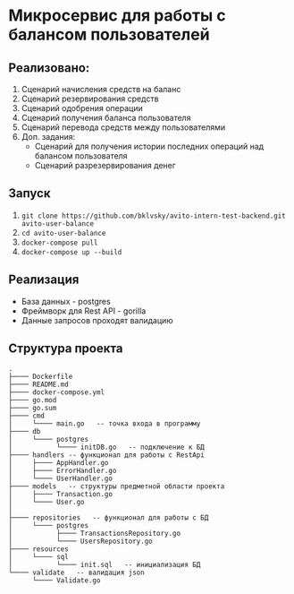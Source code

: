 # Микросервис для работы с балансом пользователей
## Реализовано:
1. Сценарий начисления средств на баланс
2. Сценарий резервирования средств
3. Сценарий одобрения операции
4. Сценарий получения баланса пользователя
5. Сценарий перевода средств между пользователями
6. Доп. задания:
    - Сценарий для получения истории последних операций над балансом пользователя
    - Сценарий разрезервирования денег

## Запуск
1. `git clone https://github.com/bklvsky/avito-intern-test-backend.git avito-user-balance`
2. `cd avito-user-balance`
3. `docker-compose pull`  
3. `docker-compose up --build`  

## Реализация
- База данных - postgres
- Фреймворк для Rest API - gorilla
- Данные запросов проходят валидацию

## Структура проекта
```
.
├──── Dockerfile  
├──── README.md  
├──── docker-compose.yml  
├──── go.mod  
├──── go.sum  
├──── cmd  
│     └──── main.go   -- точка входа в программу  
├──── db  
│     └──── postgres  
│           └──── initDB.go   -- подключение к БД  
├──── handlers -- функционал для работы с RestApi  
│     ├──── AppHandler.go  
│     ├──── ErrorHandler.go  
│     └──── UserHandler.go  
├──── models   -- структуры предметной области проекта  
│     ├──── Transaction.go  
│     └──── User.go  
│
├──── repositories   -- функционал для работы с БД  
│     └──── postgres  
│           ├──── TransactionsRepository.go  
│           └──── UsersRepository.go  
├──── resources  
│     └──── sql  
│           └──── init.sql   -- инициализация БД  
└──── validate   -- валидация json  
      └──── Validate.go  
```
